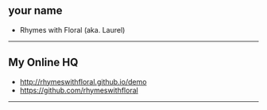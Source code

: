 ## your name

+ Rhymes with Floral (aka. Laurel)

-----

## My Online HQ

+ http://rhymeswithfloral.github.io/demo
+ https://github.com/rhymeswithfloral
------
